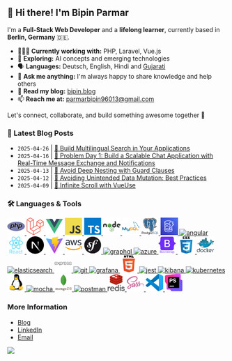 ## 👋 Hi there! I'm Bipin Parmar

I'm a **Full-Stack Web Developer** and a **lifelong learner**, currently based in **Berlin, Germany** 🇩🇪.

- 👨🏻‍💻 **Currently working with:** PHP, Laravel, Vue.js  
- 🌱 **Exploring:** AI concepts and emerging technologies
- 🗣️ **Languages:** Deutsch, English, Hindi and [Gujarati](https://de.wikipedia.org/wiki/Gujarati)
- 💬 **Ask me anything:** I'm always happy to share knowledge and help others  
- 📝 **Read my blog:** [bipin.blog](https://bipin.blog/)  
- 📫 **Reach me at:** parmarbipin96013@gmail.com  

Let's connect, collaborate, and build something awesome together 🚀

### 📝 Latest Blog Posts 
- `2025-04-26` | [🔗 Build Multilingual Search in Your Applications](https://bipin.blog/post/build-multilingual-search-in-your-applications)
- `2025-04-16` | [🔗 Problem Day 1: Build a Scalable Chat Application with Real-Time Message Exchange and Notifications](https://bipin.blog/post/problem-day-1-build-a-scalable-chat-application-with-real-time-message-exchange-and-notifications)
- `2025-04-13` | [🔗 Avoid Deep Nesting with Guard Clauses](https://bipin.blog/post/avoid-deep-nesting-with-guard-clauses)
- `2025-04-12` | [🔗 Avoiding Unintended Data Mutation: Best Practices](https://bipin.blog/post/avoiding-unintended-data-mutation-best-practices)
- `2025-04-09` | [🔗 Infinite Scroll with VueUse](https://bipin.blog/post/infinite-scroll-with-vueuse)

### 🛠️ Languages & Tools
<p align="left">
<a href="https://www.php.net" target="_blank">
<img src="https://raw.githubusercontent.com/devicons/devicon/master/icons/php/php-original.svg" alt="php"
width="40" height="40" />
</a>

<a href="https://laravel.com" target="_blank">
<img src="https://raw.githubusercontent.com/devicons/devicon/master/icons/laravel/laravel-original.svg"
alt="laravel" width="40" height="40" />
</a>
<a href="https://vuejs.org" target="_blank">
<img src="https://raw.githubusercontent.com/devicons/devicon/master/icons/vuejs/vuejs-original.svg" alt="vuejs"
width="40" height="40" />
</a>

<a href="https://developer.mozilla.org/en-US/docs/Web/JavaScript" target="_blank">
<img src="https://raw.githubusercontent.com/devicons/devicon/master/icons/javascript/javascript-original.svg"
alt="javascript" width="40" height="40" />
</a>

<a href="https://www.typescriptlang.org/" target="_blank">
<img src="https://raw.githubusercontent.com/devicons/devicon/master/icons/typescript/typescript-original.svg"
alt="typescript" width="40" height="40" />
</a>


<a href="https://nodejs.org" target="_blank">
<img src="https://raw.githubusercontent.com/devicons/devicon/master/icons/nodejs/nodejs-original-wordmark.svg"
alt="nodejs" width="40" height="40" />
</a>


<a href="https://www.mysql.com/" target="_blank">
<img src="https://raw.githubusercontent.com/devicons/devicon/master/icons/mysql/mysql-original-wordmark.svg"
alt="mysql" width="40" height="40" />
</a>

<a href="https://www.postgresql.org" target="_blank">
<img src="https://raw.githubusercontent.com/devicons/devicon/master/icons/postgresql/postgresql-original-wordmark.svg"
alt="postgresql" width="40" height="40" />
</a>

<a href="https://aws.amazon.com/de/dynamodb/" target="_blank">
<img src="https://raw.githubusercontent.com/devicons/devicon/master/icons/dynamodb/dynamodb-original.svg"
alt="dynamodb" width="40" height="40" />
</a>

<a href="https://angular.io" target="_blank">
<img src="https://angular.io/assets/images/logos/angular/angular.svg" alt="angular" width="40" height="40" />
</a>

<a href="https://reactjs.org/" target="_blank">
<img src="https://raw.githubusercontent.com/devicons/devicon/master/icons/react/react-original-wordmark.svg"
alt="react" width="40" height="40" />
</a>

<a href="https://nextjs.org" target="_blank">
<img src="https://raw.githubusercontent.com/devicons/devicon/master/icons/nextjs/nextjs-original.svg"
alt="nextjs" width="40" height="40" />
</a>


<a href="https://vite.dev" target="_blank">
<img src="https://raw.githubusercontent.com/devicons/devicon/master/icons/vitejs/vitejs-original.svg"
alt="nextjs" width="40" height="40" />
</a>

<a href="https://aws.amazon.com" target="_blank">
<img src="https://raw.githubusercontent.com/devicons/devicon/master/icons/amazonwebservices/amazonwebservices-original-wordmark.svg"
alt="aws" width="40" height="40" />
</a>

<a href="https://symfony.com/" target="_blank">
<img src="https://raw.githubusercontent.com/devicons/devicon/master/icons/symfony/symfony-original.svg"
alt="symfony" width="40" height="40" />
</a>


<a href="https://graphql.org" target="_blank">
<img src="https://www.vectorlogo.zone/logos/graphql/graphql-icon.svg" alt="graphql" width="40" height="40" />
</a>

<a href="https://azure.microsoft.com/en-in/" target="_blank">
<img src="https://www.vectorlogo.zone/logos/microsoft_azure/microsoft_azure-icon.svg" alt="azure" width="40"
height="40" />
</a>

<a href="https://getbootstrap.com" target="_blank">
<img src="https://raw.githubusercontent.com/devicons/devicon/master/icons/bootstrap/bootstrap-plain-wordmark.svg"
alt="bootstrap" width="40" height="40" />
</a>

<a href="https://www.w3schools.com/css/" target="_blank">
<img src="https://raw.githubusercontent.com/devicons/devicon/master/icons/css3/css3-original-wordmark.svg"
alt="css3" width="40" height="40" />
</a>

<a href="https://www.docker.com/" target="_blank">
<img src="https://raw.githubusercontent.com/devicons/devicon/master/icons/docker/docker-original-wordmark.svg"
alt="docker" width="40" height="40" />
</a>
<a href="https://www.elastic.co" target="_blank">
<img src="https://www.vectorlogo.zone/logos/elastic/elastic-icon.svg" alt="elasticsearch" width="40"
height="40" />
</a>
<a href="https://expressjs.com" target="_blank">
<img src="https://raw.githubusercontent.com/devicons/devicon/master/icons/express/express-original-wordmark.svg"
alt="express" width="40" height="40" />
</a>

<a href="https://git-scm.com/" target="_blank">
<img src="https://www.vectorlogo.zone/logos/git-scm/git-scm-icon.svg" alt="git" width="40" height="40" />
</a>
<a href="https://grafana.com" target="_blank">
<img src="https://www.vectorlogo.zone/logos/grafana/grafana-icon.svg" alt="grafana" width="40" height="40" />
</a>
<a href="https://www.w3.org/html/" target="_blank">
<img src="https://raw.githubusercontent.com/devicons/devicon/master/icons/html5/html5-original-wordmark.svg"
alt="html5" width="40" height="40" />
</a>

<a href="https://jestjs.io" target="_blank">
<img src="https://www.vectorlogo.zone/logos/jestjsio/jestjsio-icon.svg" alt="jest" width="40" height="40" />
</a>

<a href="https://www.elastic.co/kibana" target="_blank">
<img src="https://www.vectorlogo.zone/logos/elasticco_kibana/elasticco_kibana-icon.svg" alt="kibana" width="40"
height="40" />
</a>
<a href="https://kubernetes.io" target="_blank">
<img src="https://www.vectorlogo.zone/logos/kubernetes/kubernetes-icon.svg" alt="kubernetes" width="40"
height="40" />
</a>
<a href="https://www.linux.org/" target="_blank">
<img src="https://raw.githubusercontent.com/devicons/devicon/master/icons/linux/linux-original.svg" alt="linux"
width="40" height="40" />
</a>
<a href="https://mochajs.org" target="_blank">
<img src="https://www.vectorlogo.zone/logos/mochajs/mochajs-icon.svg" alt="mocha" width="40" height="40" />
</a>
<a href="https://www.mongodb.com/" target="_blank">
<img src="https://raw.githubusercontent.com/devicons/devicon/master/icons/mongodb/mongodb-original-wordmark.svg"
alt="mongodb" width="40" height="40" />
</a>

<a href="https://postman.com" target="_blank">
<img src="https://www.vectorlogo.zone/logos/getpostman/getpostman-icon.svg" alt="postman" width="40"
height="40" />
</a>

<a href="https://redis.io" target="_blank">
<img src="https://raw.githubusercontent.com/devicons/devicon/master/icons/redis/redis-original-wordmark.svg"
alt="redis" width="40" height="40" />
</a>
<a href="https://sass-lang.com" target="_blank">
<img src="https://raw.githubusercontent.com/devicons/devicon/master/icons/sass/sass-original.svg" alt="sass"
width="40" height="40" />
</a>


<a href="https://code.visualstudio.com/" target="_blank">
<img src="https://raw.githubusercontent.com/devicons/devicon/master/icons/vscode/vscode-original.svg" alt="sass"
width="40" height="40" />
</a>


<a href="https://www.jetbrains.com/phpstorm/" target="_blank">
<img src="https://raw.githubusercontent.com/devicons/devicon/master/icons/phpstorm/phpstorm-original.svg"
alt="sass" width="40" height="40" />
</a>

</p>

### More Information
- [Blog](https://bipin.blog/)
- [LinkedIn](https://www.linkedin.com/in/bipin-parmar-ba2460134)
- [Email](mailto:parmarbipin96013@gmail.com)

<!---
bipin1611/bipin1611 is a ✨ special ✨ repository because its `README.md` (this file) appears on your GitHub profile.
You can click the Preview link to take a look at your changes.
--->
![](https://komarev.com/ghpvc/?username=bipin1611)
